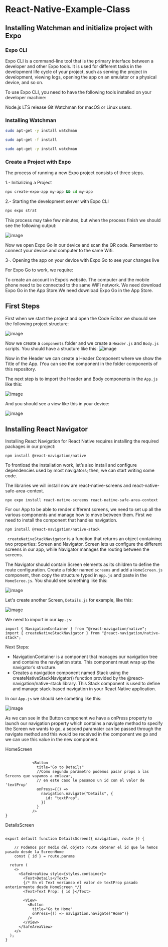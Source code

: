 # React-Native-Example-Class

## Installing Watchman and initialize project with Expo

### Expo CLI
Expo CLI is a command-line tool that is the primary interface between a developer and other Expo tools. It is used for different tasks in the development life cycle of your project, such as serving the project in development, viewing logs, opening the app on an emulator or a physical device, and so on.

To use Expo CLI, you need to have the following tools installed on your developer machine:

Node.js LTS release
Git
Watchman for macOS or Linux users.

### Installing Watchman

```bash
sudo apt-get -y install watchman
```


```bash
sudo apt-get -f install
```


```bash
sudo apt-get -y install watchman
```
### Create a Project with Expo

The process of running a new Expo project consists of three steps.



1.- Initializing a Project

```bash
npx create-expo-app my-app && cd my-app
```


2.- Starting the development server with Expo CLI

```bash
npx expo strat
```

This process may take few minutes, but when the process finish we should see the following output: 

![image](https://github.com/Suareguen/React-Native-Example-Class/assets/103899316/7b14175c-a40a-4f9f-af75-a9475be97e74)

Now we open Expo Go in our device and scan the QR code.
Remember to connect your device and computer to the same Wifi.



3-. Opening the app on your device with Expo Go to see your changes live

For Expo Go to work, we require:

To create an account in Expo’s website.
The computer and the mobile phone need to be connected to the same WiFi network.
We need download Expo Go in the App Store.We need download Expo Go in the App Store.

## First Steps

First when we start the project and open the Code Editor we shuould see the following project structure:

![image](https://github.com/Suareguen/React-Native-Example-Class/assets/103899316/6e50237a-15e3-473d-a710-0fbc08fd1819)

Now we create a `components` folder and we create a `Header.js` and `Body.js` scripts.
You should have a structure like this: 
![image](https://github.com/Suareguen/React-Native-Example-Class/assets/103899316/4b811a7a-4b92-4344-a3c9-b72c6be8363c)

Now in the Header we can create a Header Component where we show the Title of the App. (You can see the component in the folder components of this  repository.

The next step is to import the Header and Body components in the `App.js` like this:

![image](https://github.com/Suareguen/React-Native-Example-Class/assets/103899316/171a17ff-79b2-4d2e-9d80-c6b11bf115f5)

And you should see a view like this in your device: 


![image](https://github.com/Suareguen/React-Native-Example-Class/assets/103899316/d65c3bbc-5090-464d-a775-6b3860b97fb7)



## Installing React Navigator

Installing React Navigation for React Native requires installing the required packages in our project:

```
npm install @react-navigation/native
```

To frontload the installation work, let’s also install and configure dependencies used by most navigators; then, we can start writing some code.

The libraries we will install now are react-native-screens and react-native-safe-area-context.

```
npx expo install react-native-screens react-native-safe-area-context

```

For our App to be able to render different screens, we need to set up all the various components and manage how to move between them. First we need to install the component that handles navigation.

```
npm install @react-navigation/native-stack
```
``` createNativeStackNavigator``` is a function that returns an object containing two properties: Screen and Navigator. Screen lets us configure the different screens in our app, while Navigator manages the routing between the screens.



The Navigator should contain Screen elements as its children to define the route configuration.
Create a folder named `screens` and add a `HomeScreen.js` component, then copy the structure typed in `App.js` and paste in the `HomeScree.js`. You should see something like this: 

![image](https://github.com/Suareguen/React-Native-Example-Class/assets/103899316/5b634da3-736c-4970-a0cd-191014a1c513)


Let's create another Screen, `Details.js` for example, like this:

![image](https://github.com/Suareguen/React-Native-Example-Class/assets/103899316/8d622ca6-edab-4623-aa31-2eef287633f5)


We need to import in our `App.js`:
```
import { NavigationContainer } from "@react-navigation/native";
import { createNativeStackNavigator } from "@react-navigation/native-stack";
```

Next Steps:
- NavigationContainer is a component that manages our navigation tree and contains the navigation state. 
This component must wrap up the navigator’s structure. 
- Creates a navigation component named Stack using the createNativeStackNavigator() function provided by the @react-navigation/native-stack library.
This Stack component is used to define and manage stack-based navigation in your React Native application.

In our `App.js` we should see someting like this:


![image](https://github.com/Suareguen/React-Native-Example-Class/assets/103899316/b0fd0ab7-2f3e-4192-b09b-f40cd579d402)


As we can see in the Button component we have a onPress property to launch our navigation property which contains a navigate method to specify the Screen we wants to go, a second paramater can be passed through the navigate method and this would be received in the component we go and we can use this value in the new component.

HomeScreen

```

            <Button
              title="Go to Details"
              //Como segundo parámetro podemos pasar props a las Screens que vayamos a enlazar, 
              // en este caso le pasamos un id con el valor de 'textProp'
              onPress={() =>
                navigation.navigate("Details", {
                  id: "textProp",
                })
              }
            />
}
```

DetailsScreen


```

export default function DetailsScreen({ navigation, route }) {

    // Podemos por medio del objeto route obtener el id que le hemos pasado desde la ScreenHome
    const { id } = route.params

  return (
    <>
      <SafeAreaView style={styles.container}>
        <Text>Details</Text>
        {/* En el Text veríamso el valor de textProp pasado anteriormente desde HomeScreen */}
        <Text>Text Prop: { id }</Text>

        <View>
          <Button
            title="Go to Home"
            onPress={() => navigation.navigate("Home")}
          />
        </View>
      </SafeAreaView>
    </>
  );
}
```














